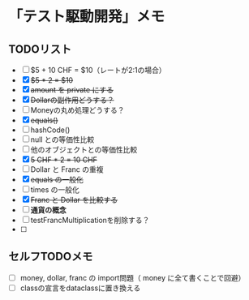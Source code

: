 # 「テスト駆動開発」メモ
## TODOリスト
- [ ] $5 + 10 CHF = $10（レートが2:1の場合）
- [x] ~~$5 * 2 = $10~~
- [x] ~~amount を private にする~~
- [x] ~~Dollarの副作用どうする？~~
- [ ] Moneyの丸め処理どうする？
- [x] ~~equals()~~
- [ ] hashCode()
- [ ] null との等価性比較
- [ ] 他のオブジェクトとの等価性比較
- [x] ~~5 CHF * 2 = 10 CHF~~
- [ ] Dollar と Franc の重複
- [x] ~~equals の一般化~~
- [ ] times の一般化
- [x] ~~Franc と Dollar を比較する~~
- [ ] **通貨の概念**
- [ ] testFrancMultiplicationを削除する？
- [ ] 

## セルフTODOメモ
- [ ] money, dollar, franc の import問題（ money に全て書くことで回避）
- [ ] classの宣言をdataclassに置き換える
